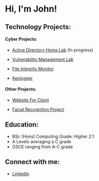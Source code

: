 <h1>Hi, I'm John! </h1>

<h2>Technology Projects:</h2>
<h4>Cyber Projects:</h4>
   
   - [Active Directory Home Lab](XXX) (In progress)
   
   - [Vulnerability Management Lab](https://github.com/Johnphillips2650/Vulnerability-Management/tree/main)
   
   - [File Integrity Monitor](https://github.com/Johnphillips2650/File-Integrity-monitor-FIM-)

   - [Keylogger](https://github.com/Johnphillips2650/Keylogger)
<h4>Other Projects:</h4>

  -  [Website For Client](https://github.com/Johnphillips2650/Grocery-Website)
    
  -  [Facial Recognition Project](https://github.com/Johnphillips2650/Facial-recognition)  

<h2> Education:</h2>

 - BSc (Hons) Computing Grade: Higher 2:1
- A Levels averaging a C grade
- GSCE ranging from A-C grade



<h2>Connect with me:</h2>

- [LinkedIn](https://www.linkedin.com/in/john-ray-phillips-783338258/)


<!--

Here are some ideas to get you started:

- 🔭 I’m currently working on ...
- 🌱 I’m currently learning ...
- 👯 I’m looking to collaborate on ...
- 🤔 I’m looking for help with ...
- 💬 Ask me about ...
- 📫 How to reach me: ...
- 😄 Pronouns: ...
- ⚡ Fun fact: ...
-->
